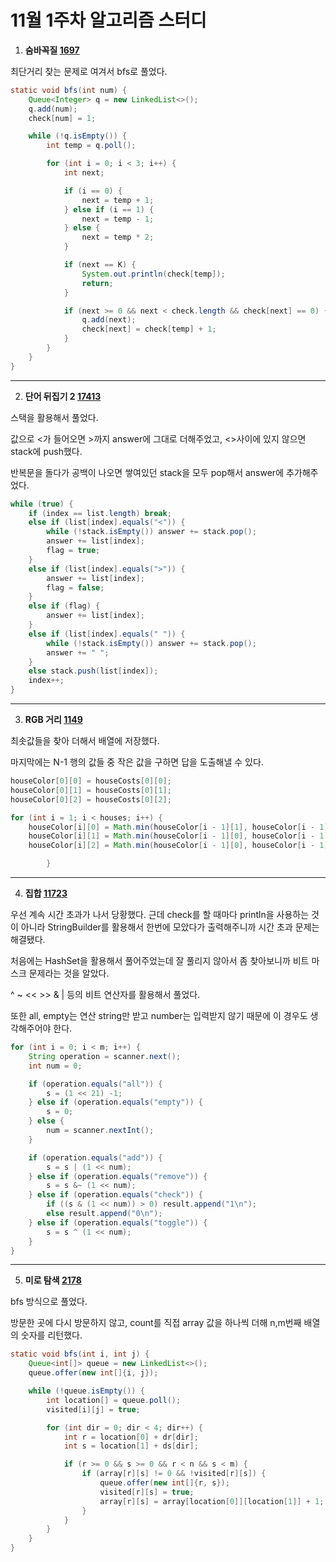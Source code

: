 # 11월 1주차 알고리즘 스터디

1. **숨바꼭질 [1697](https://www.acmicpc.net/problem/1697)**

최단거리 찾는 문제로 여겨서 bfs로 풀었다.

```java
static void bfs(int num) {
    Queue<Integer> q = new LinkedList<>();
    q.add(num);
    check[num] = 1;

    while (!q.isEmpty()) {
        int temp = q.poll();

        for (int i = 0; i < 3; i++) {
            int next;

            if (i == 0) {
                next = temp + 1;
            } else if (i == 1) {
                next = temp - 1;
            } else {
                next = temp * 2;
            }

            if (next == K) {
                System.out.println(check[temp]);
                return;
            }

            if (next >= 0 && next < check.length && check[next] == 0) {
                q.add(next);
                check[next] = check[temp] + 1;
            }
        }
    }
}
```

-----

2. **단어 뒤집기 2 [17413](https://www.acmicpc.net/problem/17413)**

스택을 활용해서 풀었다.

값으로 <가 들어오면 >까지 answer에 그대로 더해주었고, <>사이에 있지 않으면 stack에 push했다.

반복문을 돌다가 공백이 나오면 쌓여있던 stack을 모두 pop해서 answer에 추가해주었다.

```java
while (true) {
    if (index == list.length) break;
    else if (list[index].equals("<")) {
        while (!stack.isEmpty()) answer += stack.pop();
        answer += list[index];
        flag = true;
    }
    else if (list[index].equals(">")) {
        answer += list[index];
        flag = false;
    }
    else if (flag) {
        answer += list[index];
    }
    else if (list[index].equals(" ")) {
        while (!stack.isEmpty()) answer += stack.pop();
        answer += " ";
    }
    else stack.push(list[index]);
    index++;
}
```

-----

3. **RGB 거리 [1149](https://www.acmicpc.net/problem/1149)** 

최솟값들을 찾아 더해서 배열에 저장했다.

마지막에는 N-1 행의 값들 중 작은 값을 구하면 답을 도출해낼 수 있다.

```java
houseColor[0][0] = houseCosts[0][0];
houseColor[0][1] = houseCosts[0][1];
houseColor[0][2] = houseCosts[0][2];

for (int i = 1; i < houses; i++) {
    houseColor[i][0] = Math.min(houseColor[i - 1][1], houseColor[i - 1][2]) + houseCosts[i][0];
    houseColor[i][1] = Math.min(houseColor[i - 1][0], houseColor[i - 1][2]) + houseCosts[i][1];
    houseColor[i][2] = Math.min(houseColor[i - 1][0], houseColor[i - 1][1]) + houseCosts[i][2];

        }
```

-----

4. **집합 [11723](https://www.acmicpc.net/problem/11723)**

우선 계속 시간 초과가 나서 당황했다. 근데 check를 할 때마다 println을 사용하는 것이 아니라 StringBuilder를 활용해서 한번에 모았다가 출력해주니까 시간 초과 문제는 해결됐다.

처음에는 HashSet을 활용해서 풀어주었는데 잘 풀리지 않아서 좀 찾아보니까 비트 마스크 문제라는 것을 알았다.

^ ~ << >> & | 등의 비트 연산자를 활용해서 풀었다.

또한 all, empty는 연산 string만 받고 number는 입력받지 않기 때문에 이 경우도 생각해주어야 한다.

```java
for (int i = 0; i < m; i++) {
    String operation = scanner.next();
    int num = 0;

    if (operation.equals("all")) {
        s = (1 << 21) -1;
    } else if (operation.equals("empty")) {
        s = 0;
    } else {
        num = scanner.nextInt();
    }

    if (operation.equals("add")) {
        s = s | (1 << num);
    } else if (operation.equals("remove")) {
        s = s &~ (1 << num);
    } else if (operation.equals("check")) {
        if ((s & (1 << num)) > 0) result.append("1\n");
        else result.append("0\n");
    } else if (operation.equals("toggle")) {
        s = s ^ (1 << num);
    }
}
```

-----

5. **미로 탐색 [2178](https://www.acmicpc.net/problem/2178)**

bfs 방식으로 풀었다.

방문한 곳에 다시 방문하지 않고, count를 직접 array 값을 하나씩 더해 n,m번째 배열의 숫자를 리턴했다.

```java
static void bfs(int i, int j) {
    Queue<int[]> queue = new LinkedList<>();
    queue.offer(new int[]{i, j});

    while (!queue.isEmpty()) {
        int location[] = queue.poll();
        visited[i][j] = true;

        for (int dir = 0; dir < 4; dir++) {
            int r = location[0] + dr[dir];
            int s = location[1] + ds[dir];

            if (r >= 0 && s >= 0 && r < n && s < m) {
                if (array[r][s] != 0 && !visited[r][s]) {
                    queue.offer(new int[]{r, s});
                    visited[r][s] = true;
                    array[r][s] = array[location[0]][location[1]] + 1;
                }
            }
        }
    }
}
```

